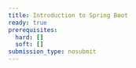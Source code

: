 ```yaml
---
title: Introduction to Spring Boot
ready: true
prerequisites:
  hard: []
  soft: []
submission_type: nosubmit
---
```

